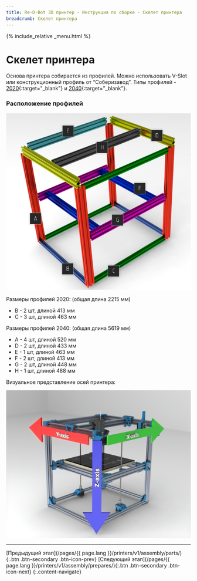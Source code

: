 ```yaml
---
title: Re-D-Bot 3D принтер - Инструкция по сборке - Скелет принтера
breadcrumb: Скелет принтера
---
```


{% include_relative _menu.html %}

# Скелет принтера
Основа принтера собирается из профилей. Можно использовать V-Slot или конструкционный профиль от “Соберизавод”. Типы профилей - [2020](http://bit.ly/redbot-profile-2020){:target="_blank"} и [2040](http://bit.ly/redbot-profile-2040){:target="_blank"}.

### Расположение профилей
![Схема профилей](/assets/img/assembly/00_0.jpg)

Размеры профилей 2020: (общая длина 2215 мм)
* B - 2 шт, длиной 413 мм
* С - 3 шт, длиной 463 мм

Размеры профилей 2040: (общая длина 5619 мм)
* A - 4 шт, длиной 520 мм
* D - 2 шт, длиной 433 мм
* E - 1 шт, длиной 463 мм
* F - 2 шт, длиной 413 мм
* G - 2 шт, длиной 448 мм
* H - 1 шт, длиной 488 мм

Визуальное представление осей принтера:

![Оси принтера](/assets/img/assembly/57.JPG)

---
[Предыдущий этап](/pages/{{ page.lang }}/printers/v1/assembly/parts/){:.btn .btn-secondary .btn-icon-prev} [Следующий этап](/pages/{{ page.lang }}/printers/v1/assembly/prepares/){:.btn .btn-secondary .btn-icon-next}
{:.content-navigate}

